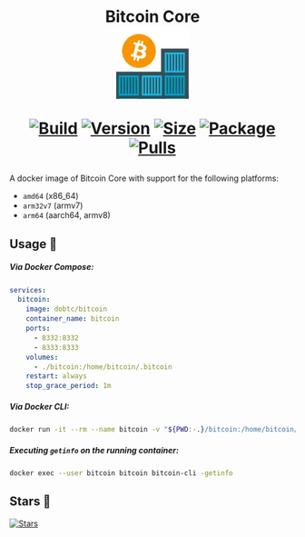 <h1 align="center">Bitcoin Core<br />
<div align="center">
<a href="https://github.com/dobtc/bitcoin"><img src="https://raw.githubusercontent.com/dobtc/bitcoin/master/.github/logo.png" title="Logo" style="max-width:100%;" width="128" /></a>
</div>
<div align="center">

[![Build]][build_url]
[![Version]][tag_url]
[![Size]][tag_url]
[![Package]][pkg_url]
[![Pulls]][hub_url]

</div></h1>

A docker image of Bitcoin Core with support for the following platforms:

* `amd64` (x86_64)
* `arm32v7` (armv7)
* `arm64` (aarch64, armv8)

## Usage  🐳

##### Via Docker Compose:

```yaml
services:
  bitcoin:
    image: dobtc/bitcoin
    container_name: bitcoin
    ports:
      - 8332:8332
      - 8333:8333
    volumes:
      - ./bitcoin:/home/bitcoin/.bitcoin
    restart: always
    stop_grace_period: 1m
```

##### Via Docker CLI:

```bash
docker run -it --rm --name bitcoin -v "${PWD:-.}/bitcoin:/home/bitcoin/.bitcoin" docker.io/dobtc/bitcoin -printtoconsole
```

##### Executing `getinfo` on the running container:

```bash
docker exec --user bitcoin bitcoin bitcoin-cli -getinfo
```

## Stars 🌟
[![Stars](https://starchart.cc/dobtc/bitcoin.svg?variant=adaptive)](https://starchart.cc/dobtc/bitcoin)

[build_url]: https://github.com/dobtc/bitcoin/
[hub_url]: https://hub.docker.com/r/dobtc/bitcoin
[tag_url]: https://hub.docker.com/r/dobtc/bitcoin/tags
[pkg_url]: https://github.com/dobtc/bitcoin/pkgs/container/bitcoin

[Build]: https://github.com/dobtc/bitcoin/actions/workflows/build.yml/badge.svg
[Size]: https://img.shields.io/docker/image-size/dobtc/bitcoin/latest?color=066da5&label=size
[Pulls]: https://img.shields.io/docker/pulls/dobtc/bitcoin.svg?style=flat&label=pulls&logo=docker
[Version]: https://img.shields.io/docker/v/dobtc/bitcoin/latest?arch=amd64&sort=semver&color=066da5
[Package]: https://img.shields.io/badge/dynamic/json?url=https%3A%2F%2Fipitio.github.io%2Fbackage%2Fdobtc%2Fbitcoin%2Fbitcoin.json&query=%24.downloads&logo=github&style=flat&color=066da5&label=pulls
